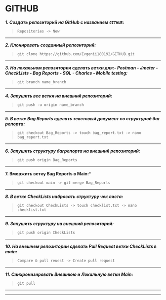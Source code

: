 # GITHUB
***1. Создать репозиторий на GitHub с названием `GITHUB`:***
> `Repositories -> New`
---
***2. Клонировать созданный репозиторий:***
> `git clone https://github.com/Evgenii180192/GITHUB.git`
---
***3. На локальном репозитории сделать ветки для:- Postman - Jmeter - CheckLists - Bag Reports - SQL - Charles - Mobile testing:***
> `git branch name_branch`
---
***4. Запушить все ветки на внешний репозиторий:***
> `git push -u origin name_branch`
---
***5. В ветке Bag Reports сделать текстовый документ со структурой баг репорта:***
> `git checkout Bag_Reports -> touch bag_report.txt -> nano bag_report.txt`
---
***6. Запушить структуру багрепорта на внешний репозиторий:***
> `git push origin Bag_Reports`
---
**7. Вмержить ветку Bag Reports в Main:***
> `git checkout main -> git merge Bag_Reports`
---
***8. В ветке CheckLists набросать структуру чек листа:***
> `git checkout CheckLists -> touch checklist.txt -> nano checklist.txt`
---
***9. Запушить структуру на внешний репозиторий:***
> `git push origin CheckLists`
---
***10. На внешнем репозитории сделать Pull Request ветки CheckLists в main:***
> `Compare & pull reuest -> Create pull request`
---
***11. Синхронизировать Внешнюю и Локальную ветки Main:***
> `git pull`
---
---
